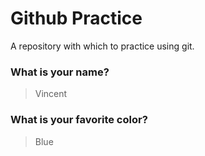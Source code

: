 # Github Practice

A repository with which to practice using git.

### What is your name?

> Vincent


### What is your favorite color?

> Blue
